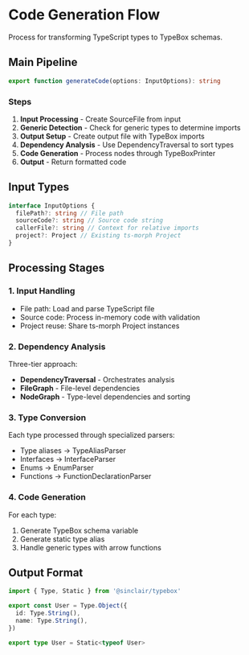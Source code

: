# Code Generation Flow

Process for transforming TypeScript types to TypeBox schemas.

## Main Pipeline

```typescript
export function generateCode(options: InputOptions): string
```

### Steps

1. **Input Processing** - Create SourceFile from input
2. **Generic Detection** - Check for generic types to determine imports
3. **Output Setup** - Create output file with TypeBox imports
4. **Dependency Analysis** - Use DependencyTraversal to sort types
5. **Code Generation** - Process nodes through TypeBoxPrinter
6. **Output** - Return formatted code

## Input Types

```typescript
interface InputOptions {
  filePath?: string // File path
  sourceCode?: string // Source code string
  callerFile?: string // Context for relative imports
  project?: Project // Existing ts-morph Project
}
```

## Processing Stages

### 1. Input Handling

- File path: Load and parse TypeScript file
- Source code: Process in-memory code with validation
- Project reuse: Share ts-morph Project instances

### 2. Dependency Analysis

Three-tier approach:

- **DependencyTraversal** - Orchestrates analysis
- **FileGraph** - File-level dependencies
- **NodeGraph** - Type-level dependencies and sorting

### 3. Type Conversion

Each type processed through specialized parsers:

- Type aliases → TypeAliasParser
- Interfaces → InterfaceParser
- Enums → EnumParser
- Functions → FunctionDeclarationParser

### 4. Code Generation

For each type:

1. Generate TypeBox schema variable
2. Generate static type alias
3. Handle generic types with arrow functions

## Output Format

```typescript
import { Type, Static } from '@sinclair/typebox'

export const User = Type.Object({
  id: Type.String(),
  name: Type.String(),
})

export type User = Static<typeof User>
```
